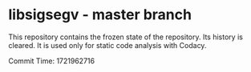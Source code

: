 # libsigsegv - master branch

This repository contains the frozen state of the repository.
Its history is cleared. It is used only for static code
analysis with Codacy.

Commit Time: 1721962716